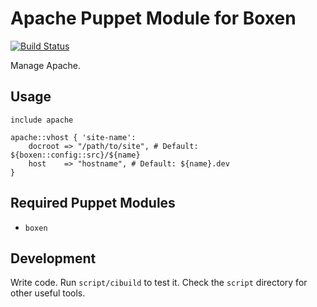 # Apache Puppet Module for Boxen

[![Build Status](https://travis-ci.org/mloberg/puppet-apache.png?branch=master)](https://travis-ci.org/mloberg/puppet-apache)

Manage Apache.

## Usage

```puppet
include apache

apache::vhost { 'site-name':
    docroot => "/path/to/site", # Default: ${boxen::config::src}/${name}
    host    => "hostname", # Default: ${name}.dev
}
```

## Required Puppet Modules

* `boxen`

## Development

Write code. Run `script/cibuild` to test it. Check the `script`
directory for other useful tools.
